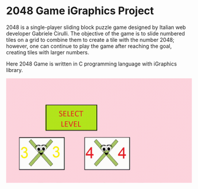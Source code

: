 # 2048 Game iGraphics Project

2048 is a single-player sliding block puzzle game designed by Italian web developer Gabriele Cirulli. The objective of the game is to slide numbered tiles on a grid to combine them to create a tile with the number 2048; however, one can continue to play the game after reaching the goal, creating tiles with larger numbers.

Here 2048 Game is written in C programming language with iGraphics library.

![2048 igraphics](2048.gif)
